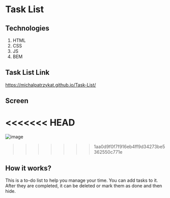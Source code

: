 # Task List

## Technologies
1. HTML
2. CSS
3. JS
4. BEM

## Task List Link

https://michalpatrzykat.github.io/Task-List/


## Screen

<<<<<<< HEAD
=======
![image](https://zapodaj.net/images/38967d756055b.png)
>>>>>>> 1aa0d9f0f7f916eb4ff9d34273be5362550c771e

## How it works?

This is a to-do list to help you manage your time. You can add tasks to it. After they are completed, it can be deleted or mark them as done and then hide.
